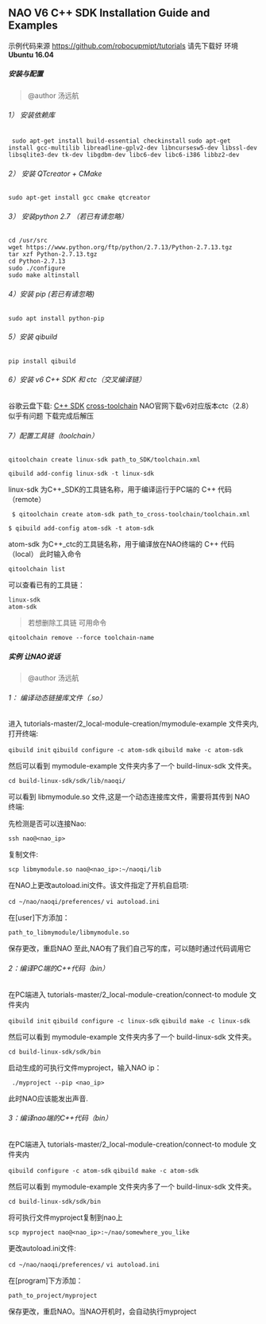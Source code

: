 ## NAO V6 C++ SDK Installation Guide and Examples



示例代码来源 https://github.com/robocupmipt/tutorials 请先下载好
环境 **Ubuntu 16.04**

##### 安装与配置
> @author 汤远航
###### 1） 安装依赖库
` sudo apt-get install build-essential checkinstall`
` sudo apt-get install gcc-multilib libreadline-gplv2-dev libncursesw5-dev libssl-dev libsqlite3-dev tk-dev libgdbm-dev libc6-dev libc6-i386 libbz2-dev `

###### 2） 安装 QTcreator + CMake
`sudo apt-get install gcc cmake qtcreator`

###### 3） 安装python 2.7 （若已有请忽略）
```
cd /usr/src 
wget https://www.python.org/ftp/python/2.7.13/Python-2.7.13.tgz 
tar xzf Python-2.7.13.tgz 
cd Python-2.7.13 
sudo ./configure 
sudo make altinstall 
```

###### 4）安装 pip (若已有请忽略)
`sudo apt install python-pip`

###### 5）安装 qibuild
`pip install qibuild`

###### 6）安装 v6 C++ SDK 和 ctc（交叉编译链）
谷歌云盘下载:
[C++ SDK](https://drive.google.com/open?id=1vSsmdZ-FWL_bBMNC06_iaHsDi77jvbwS)
[cross-toolchain](https://drive.google.com/open?id=162PeZSlJ2_Skj8nzoH5qBYcyolB-7E3t)
NAO官网下载v6对应版本ctc（2.8）似乎有问题
下载完成后解压

###### 7）配置工具链（toolchain）

`qitoolchain create linux-sdk path_to_SDK/toolchain.xml`

`qibuild add-config linux-sdk -t linux-sdk`

linux-sdk 为C++_SDK的工具链名称，用于编译运行于PC端的 C++ 代码（remote）

` $ qitoolchain create atom-sdk path_to_cross-toolchain/toolchain.xml`

 `$ qibuild add-config atom-sdk -t atom-sdk`
 
atom-sdk 为C++_ctc的工具链名称，用于编译放在NAO终端的 C++ 代码（local）
此时输入命令

`qitoolchain list`

可以查看已有的工具链：
``` 
linux-sdk
atom-sdk
```

> 若想删除工具链 可用命令

`qitoolchain remove --force toolchain-name`

##### 实例 让NAO说话
> @author 汤远航
###### 1： 编译动态链接库文件（.so）
进入 tutorials-master/2_local-module-creation/mymodule-example 文件夹内,打开终端:

`qibuild init` 
`qibuild configure -c atom-sdk` 
`qibuild make -c atom-sdk` 

然后可以看到 mymodule-example 文件夹内多了一个 build-linux-sdk 文件夹。

`cd build-linux-sdk/sdk/lib/naoqi/ `

可以看到 libmymodule.so 文件,这是一个动态连接库文件，需要将其传到 NAO 终端:

先检测是否可以连接Nao:

`ssh nao@<nao_ip>`

复制文件:

`scp libmymodule.so nao@<nao_ip>:~/naoqi/lib`

在NAO上更改autoload.ini文件。该文件指定了开机自启项:

`cd ~/nao/naoqi/preferences/` 
`vi autoload.ini` 

在[user]下方添加：

`path_to_libmymodule/libmymodule.so`

保存更改，重启NAO
至此,NAO有了我们自己写的库，可以随时通过代码调用它

###### 2：编译PC端的C++代码（bin）
在PC端进入 tutorials-master/2_local-module-creation/connect-to module 文件夹内

`qibuild init` 
`qibuild configure -c linux-sdk` 
`qibuild make -c linux-sdk` 

然后可以看到 mymodule-example 文件夹内多了一个 build-linux-sdk 文件夹。

`cd build-linux-sdk/sdk/bin`

启动生成的可执行文件myproject，输入NAO ip：

` ./myproject --pip <nao_ip>`

此时NAO应该能发出声音.

######  3：编译nao端的C++代码（bin）

在PC端进入 tutorials-master/2_local-module-creation/connect-to module 文件夹内

`qibuild configure -c atom-sdk`
`qibuild make -c atom-sdk`

然后可以看到 mymodule-example 文件夹内多了一个 build-linux-sdk 文件夹。

`cd build-linux-sdk/sdk/bin`

将可执行文件myproject复制到nao上

`scp myproject nao@<nao_ip>:~/nao/somewhere_you_like`

更改autoload.ini文件:

`cd ~/nao/naoqi/preferences/`
`vi autoload.ini`

在[program]下方添加：

`path_to_project/myproject`

保存更改，重启NAO。当NAO开机时，会自动执行myproject


